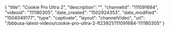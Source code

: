 {
    "title": "Cookie Pro Ultra 2",
    "description": "",
    "channelid": "111091684",
    "videoid": "111180305",
    "date_created": "1502924353",
    "date_modified": "1504049177",
    "type": "captivate",
    "layout": "channelVideo",
    "url": "\/bbbusa-latest-videos\/cookie-pro-ultra-2-ft23921\/111091684-111180305"
}